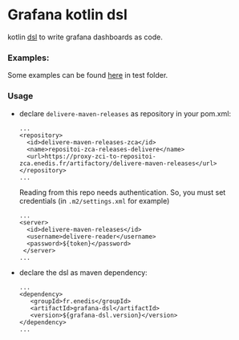 <!--
  ~ SPDX-FileCopyrightText: 2023-2025 Enedis
  ~
  ~ SPDX-License-Identifier: MIT
  ~
  -->

# Grafana kotlin dsl

kotlin [dsl](https://www.jetbrains.com/mps/concepts/domain-specific-languages/) to write grafana dashboards as code.

### Examples:

Some examples can be found [here](./src/test/kotlin/fr/enedis/grafana/dsl) in test folder.

### Usage

- declare `delivere-maven-releases` as repository in your pom.xml:
    ```
  ...
   <repository>
      <id>delivere-maven-releases-zca</id>
      <name>repositoi-zca-releases-delivere</name>
      <url>https://proxy-zci-to-repositoi-zca.enedis.fr/artifactory/delivere-maven-releases</url>
   </repository>
  ...
  ```
  
  Reading from this repo needs authentication. So, you must set credentials (in `.m2/settings.xml` for example)
  ```
  ...
  <server>
    <id>delivere-maven-releases</id>
    <username>delivere-reader</username>
    <password>${token}</password>
   </server>
  ...
  ```

- declare the dsl as maven dependency:
  ```
  ...
  <dependency>
     <groupId>fr.enedis</groupId>
     <artifactId>grafana-dsl</artifactId>
     <version>${grafana-dsl.version}</version>
  </dependency>
  ...
  ```